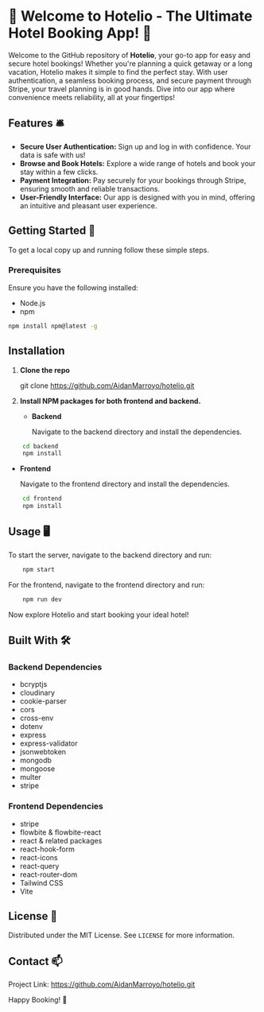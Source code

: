 # 🏨 Welcome to Hotelio - The Ultimate Hotel Booking App! 🌟

Welcome to the GitHub repository of **Hotelio**, your go-to app for easy and secure hotel bookings! Whether you're planning a quick getaway or a long vacation, Hotelio makes it simple to find the perfect stay. With user authentication, a seamless booking process, and secure payment through Stripe, your travel planning is in good hands. Dive into our app where convenience meets reliability, all at your fingertips!

## Features 🛎️

- **Secure User Authentication:** Sign up and log in with confidence. Your data is safe with us!
- **Browse and Book Hotels:** Explore a wide range of hotels and book your stay within a few clicks.
- **Payment Integration:** Pay securely for your bookings through Stripe, ensuring smooth and reliable transactions.
- **User-Friendly Interface:** Our app is designed with you in mind, offering an intuitive and pleasant user experience.

## Getting Started 🚀

To get a local copy up and running follow these simple steps.

### Prerequisites

Ensure you have the following installed:

- Node.js
- npm

```bash
npm install npm@latest -g

```

## Installation

1. **Clone the repo**

   git clone https://github.com/AidanMarroyo/hotelio.git

2. **Install NPM packages for both frontend and backend.**

   - **Backend**

     Navigate to the backend directory and install the dependencies.

```bash
    cd backend
    npm install

```

- **Frontend**

  Navigate to the frontend directory and install the dependencies.

```bash
    cd frontend
    npm install

```

## Usage 🖥️

To start the server, navigate to the backend directory and run:

```bash
    npm start

```

For the frontend, navigate to the frontend directory and run:

```bash
    npm run dev

```

Now explore Hotelio and start booking your ideal hotel!

## Built With 🛠️

### Backend Dependencies

- bcryptjs
- cloudinary
- cookie-parser
- cors
- cross-env
- dotenv
- express
- express-validator
- jsonwebtoken
- mongodb
- mongoose
- multer
- stripe

### Frontend Dependencies

- stripe
- flowbite & flowbite-react
- react & related packages
- react-hook-form
- react-icons
- react-query
- react-router-dom
- Tailwind CSS
- Vite

## License 📜

Distributed under the MIT License. See `LICENSE` for more information.

## Contact 📫

Project Link: https://github.com/AidanMarroyo/hotelio.git

Happy Booking! 🎉
